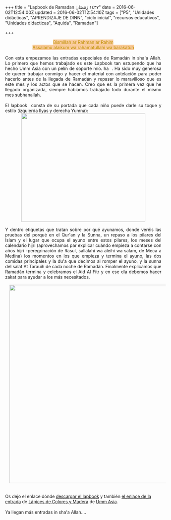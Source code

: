 +++
title = "Lapbook de Ramadan ١٤٣٧  رَمَضَان"
date = 2016-06-02T12:54:00Z
updated = 2016-06-02T12:54:10Z
tags = ["P5", "Unidades didácticas", "APRENDIZAJE DE DINN", "ciclo inicial", "recursos educativos", "Unidades didacticas", "Aquida", "Ramadan"]

+++

<div dir="ltr" style="text-align: left;" trbidi="on"><div class="separator" style="clear: both; text-align: center;"><span style="background-color: #f9cb9c;"><span style="color: #bf9000;">Bismillah ar Rahman ar Rahim</span></span></div><div class="separator" style="clear: both; text-align: center;"><span style="background-color: #f9cb9c;"><span style="color: #bf9000;">Assalamu alaikum wa rahamatullahi wa barakatuh</span></span></div><div class="separator" style="clear: both; text-align: center;"><br /></div><div class="separator" style="clear: both; text-align: justify;">Con esta empezamos las entradas especiales de Ramadán in sha'a Allah. Lo primero que hemos trabajado es este Lapbook tan estupendo que ha hecho Umm Asia con un pelín de soporte mío. ha &nbsp;. Ha sido muy generosa de querer trabajar conmigo y hacer el material con antelación para poder hacerlo antes de la llegada de Ramadán y repasar lo maravilloso que es este mes y los actos que se hacen. Creo que es la primera vez que he llegado organizada, siempre habíamos trabajado todo durante el mismo mes subhanallah.</div><div class="separator" style="clear: both; text-align: justify;"><br /></div><div class="separator" style="clear: both; text-align: justify;">El lapbook &nbsp;consta de su portada que cada niño puede darle su toque y estilo (izquierda Ilyas y derecha Yumna):</div><div class="separator" style="clear: both; text-align: center;"><a href="https://4.bp.blogspot.com/-3gchMFRfYg0/V0__ce7VNkI/AAAAAAAAIC8/79cDjL9WGDISORwrOp3oZgN8zdw12p-QwCLcB/s1600/cp.jpg" imageanchor="1" style="margin-left: 1em; margin-right: 1em;"><img border="0" height="350" src="https://4.bp.blogspot.com/-3gchMFRfYg0/V0__ce7VNkI/AAAAAAAAIC8/79cDjL9WGDISORwrOp3oZgN8zdw12p-QwCLcB/s400/cp.jpg" width="400" /></a></div><div class="separator" style="clear: both; text-align: center;"><br /></div><div class="separator" style="clear: both; text-align: justify;">Y dentro etiquetas que tratan sobre por qué ayunamos, donde veréis las pruebas del porqué en el Qur'an y la Sunna, un repaso a los pilares del Islam y el lugar que ocupa el ayuno entre estos pilares, los meses del calendario hijri (aprovechamos par explicar cuándo empieza a contarse con años hijri -peregrinación de Rasul, sallalahi wa aleihi wa salam, de Meca a Medina) los momentos en los que empieza y termina el ayuno, las dos comidas principales y la du'a que decimos al romper el ayuno, y la sunna del salat At Tarauih de cada noche de Ramadán. Finalmente explicamos que Ramadán termina y celebramos el Aid Al Fitr y en ese día debemos hacer zakat para ayudar a los más necesitados.</div><div class="separator" style="clear: both; text-align: justify;"><br /></div><div class="separator" style="clear: both; text-align: center;"><a href="https://1.bp.blogspot.com/-H57nxEKF038/V0__fprsR9I/AAAAAAAAIDA/UNnfNoJ68to8b33fbBUwCvd7Wo0Xec9LACLcB/s1600/c2.png" imageanchor="1" style="margin-left: 1em; margin-right: 1em;"><img border="0" height="640" src="https://1.bp.blogspot.com/-H57nxEKF038/V0__fprsR9I/AAAAAAAAIDA/UNnfNoJ68to8b33fbBUwCvd7Wo0Xec9LACLcB/s640/c2.png" width="640" /></a></div><br /><br />Os dejo el enlace dónde <a href="https://drive.google.com/open?id=0B7fa7pldhzNWMFB1QmdicnVNbnc" target="_blank">descargar el lapbook</a>&nbsp;y también <a href="http://lapicesdecoloresymadera.blogspot.com.es/2016/06/nuestro-lapbook-ramadan.html" target="_blank">el enlace de la entrada</a> de <a href="http://lapicesdecoloresymadera.blogspot.com.es/" target="_blank">Lápices de Colores y Madera</a> de <a href="http://lwlink3.linkwithin.com/api/click?format=go&amp;jsonp=vglnk_146486482748111&amp;key=fc09da8d2ec4b1af80281370066f19b1&amp;libId=ioy6i0qr01012xfw000DAanbs2s93dxs9&amp;loc=http%3A%2F%2Flapicesdecoloresymadera.blogspot.com.es%2F&amp;v=1&amp;out=https%3A%2F%2Fplus.google.com%2F100145872796704436032&amp;title=L%C3%A1pices%20de%20colores%20y%20madera&amp;txt=%0ANoura%20Ummu%20Asia%0A" target="_blank">Umm Asia</a>.<br /><br />Ya llegan más entradas in sha'a Allah....</div>
